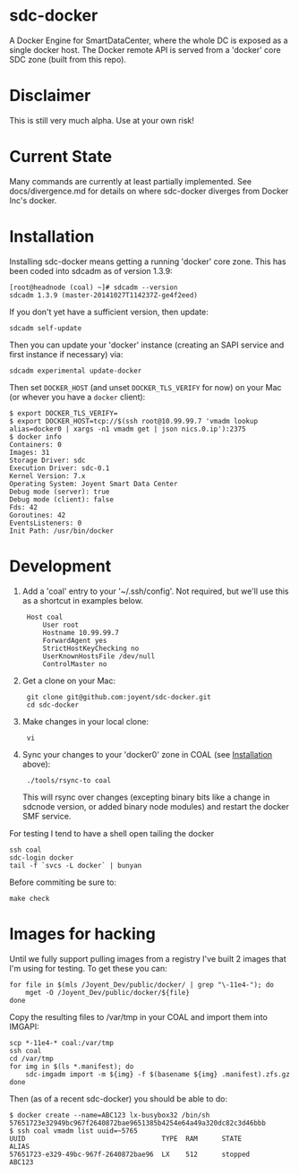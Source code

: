 <!--
    This Source Code Form is subject to the terms of the Mozilla Public
    License, v. 2.0. If a copy of the MPL was not distributed with this
    file, You can obtain one at http://mozilla.org/MPL/2.0/.
-->

<!--
    Copyright (c) 2014, Joyent, Inc.
-->

# sdc-docker

A Docker Engine for SmartDataCenter, where the whole DC is
exposed as a single docker host. The Docker remote API is
served from a 'docker' core SDC zone (built from this repo).


# Disclaimer

This is still very much alpha. Use at your own risk!


# Current State

Many commands are currently at least partially implemented. See
docs/divergence.md for details on where sdc-docker diverges from Docker Inc's
docker.


# Installation

Installing sdc-docker means getting a running 'docker' core zone. This
has been coded into sdcadm as of version 1.3.9:

    [root@headnode (coal) ~]# sdcadm --version
    sdcadm 1.3.9 (master-20141027T114237Z-ge4f2eed)

If you don't yet have a sufficient version, then update:

    sdcadm self-update

Then you can update your 'docker' instance (creating an SAPI service and
first instance if necessary) via:

    sdcadm experimental update-docker

Then set `DOCKER_HOST` (and unset `DOCKER_TLS_VERIFY` for now) on your Mac
(or whever you have a `docker` client):

    $ export DOCKER_TLS_VERIFY=
    $ export DOCKER_HOST=tcp://$(ssh root@10.99.99.7 'vmadm lookup alias=docker0 | xargs -n1 vmadm get | json nics.0.ip'):2375
    $ docker info
    Containers: 0
    Images: 31
    Storage Driver: sdc
    Execution Driver: sdc-0.1
    Kernel Version: 7.x
    Operating System: Joyent Smart Data Center
    Debug mode (server): true
    Debug mode (client): false
    Fds: 42
    Goroutines: 42
    EventsListeners: 0
    Init Path: /usr/bin/docker


# Development

1. Add a 'coal' entry to your '~/.ssh/config'. Not required, but we'll use this
   as a shortcut in examples below.

        Host coal
            User root
            Hostname 10.99.99.7
            ForwardAgent yes
            StrictHostKeyChecking no
            UserKnownHostsFile /dev/null
            ControlMaster no

2. Get a clone on your Mac:

        git clone git@github.com:joyent/sdc-docker.git
        cd sdc-docker

3. Make changes in your local clone:

        vi

4. Sync your changes to your 'docker0' zone in COAL (see
   [Installation](#installation) above):

        ./tools/rsync-to coal

   This will rsync over changes (excepting binary bits like a change in
   sdcnode version, or added binary node modules) and restart the docker
   SMF service.


For testing I tend to have a shell open tailing the docker

    ssh coal
    sdc-login docker
    tail -f `svcs -L docker` | bunyan

Before commiting be sure to:

    make check


# Images for hacking

Until we fully support pulling images from a registry I've built 2 images that
I'm using for testing. To get these you can:

    for file in $(mls /Joyent_Dev/public/docker/ | grep "\-11e4-"); do
        mget -O /Joyent_Dev/public/docker/${file}
    done

Copy the resulting files to /var/tmp in your COAL and import them into IMGAPI:

    scp *-11e4-* coal:/var/tmp
    ssh coal
    cd /var/tmp
    for img in $(ls *.manifest); do
        sdc-imgadm import -m ${img} -f $(basename ${img} .manifest).zfs.gz
    done

Then (as of a recent sdc-docker) you should be able to do:

    $ docker create --name=ABC123 lx-busybox32 /bin/sh
    57651723e32949bc967f2640872bae9651385b4254e64a49a320dc82c3d46bbb
    $ ssh coal vmadm list uuid=~5765
    UUID                                  TYPE  RAM      STATE             ALIAS
    57651723-e329-49bc-967f-2640872bae96  LX    512      stopped           ABC123
